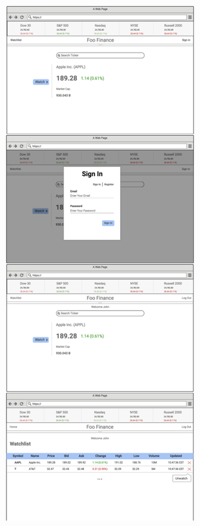 ![alt homepage](image/homepage.png)
![alt homepage](image/signin-signup.png)
![alt homepage](image/loggedin.png)
![alt homepage](image/watchlist.png)